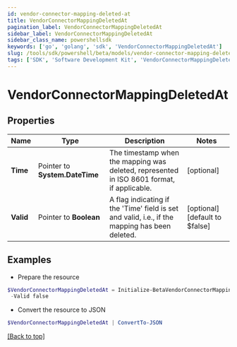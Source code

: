 ```yaml
---
id: vendor-connector-mapping-deleted-at
title: VendorConnectorMappingDeletedAt
pagination_label: VendorConnectorMappingDeletedAt
sidebar_label: VendorConnectorMappingDeletedAt
sidebar_class_name: powershellsdk
keywords: ['go', 'golang', 'sdk', 'VendorConnectorMappingDeletedAt'] 
slug: /tools/sdk/powershell/beta/models/vendor-connector-mapping-deleted-at
tags: ['SDK', 'Software Development Kit', 'VendorConnectorMappingDeletedAt']
---
```



# VendorConnectorMappingDeletedAt

## Properties

Name | Type | Description | Notes
------------ | ------------- | ------------- | -------------
**Time** |  Pointer to **System.DateTime** | The timestamp when the mapping was deleted, represented in ISO 8601 format, if applicable. | [optional] 
**Valid** |  Pointer to **Boolean** | A flag indicating if the &#39;Time&#39; field is set and valid, i.e., if the mapping has been deleted. | [optional] [default to $false]

## Examples

- Prepare the resource
```powershell
$VendorConnectorMappingDeletedAt = Initialize-BetaVendorConnectorMappingDeletedAt  -Time 0001-01-01T00:00Z `
 -Valid false
```

- Convert the resource to JSON
```powershell
$VendorConnectorMappingDeletedAt | ConvertTo-JSON
```


[[Back to top]](#) 


